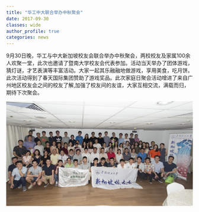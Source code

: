 ```yaml
---
title: "华工中大联合举办中秋聚会"
date: 2017-09-30
classes: wide
author_profile: true
categories: news
---
```


9月30日晚，华工与中大新加坡校友会联合举办中秋聚会，两校校友及家属100余人欢聚一堂，此次也邀请了暨南大学校友会代表参加。活动当天举办了团体游戏，猜灯谜，才艺表演等丰富活动。大家一起其乐融融地做游戏，享用美食，吃月饼。此次活动得到了春天国际集团赞助了游戏奖品。此次家庭日聚会活动增进了来自广州地区校友会之间的校友了解,加强了校友间的友谊，大家互相交流，满载而归，期待下次聚会。

![](/assets/images/20170930.jpg)
